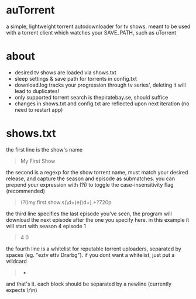 auTorrent
=========
a simple, lightweight torrent autodownloader for tv shows. meant to be used with a torrent client which watches your SAVE_PATH, such as uTorrent

about
==========
* desired tv shows are loaded via shows.txt
* sleep settings & save path for torrents in config.txt
* download.log tracks your progression through tv series', deleting it will lead to duplicates!
* only supported torrent search is thepiratebay.se, should suffice
* changes in shows.txt and config.txt are reflected upon next iteration (no need to restart app)

shows.txt
=========
the first line is the show's name
> My First Show

the second is a regexp for the show torrent name, must match your desired release, and capture the season and episode as submatches. you can prepend your expression with (?i) to toggle the case-insensitivity flag (recommended)
> (?i)my.first.show.s(\d+)e(\d+).+?720p

the third line specifies the last episode you've seen, the program will download the next episode after the one you specify here. in this example it will start with season 4 episode 1
> 4 0

the fourth line is a whitelist for reputable torrent uploaders, separated by spaces (eg. "eztv ettv Drarbg"). if you dont want a whitelist, just put a wildcard

> *

and that's it. each block should be separated by a newline (currently expects \r\n)
